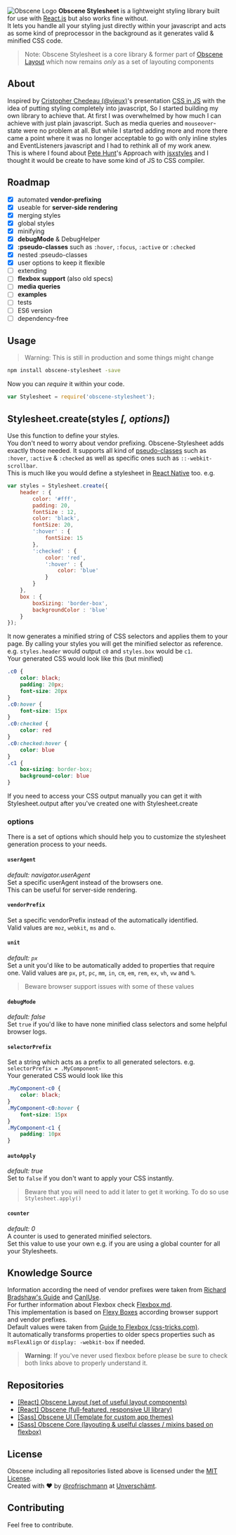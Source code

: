 ![Obscene Logo](https://raw.githubusercontent.com/obscene/obscene.github.io/master/res/obscene.png)
**Obscene Stylesheet** is a lightweight styling library built for use with [React.js](https://facebook.github.io/react/) but also works fine without.       
It lets you handle all your styling just directly within your javascript and acts as some kind of preprocessor in the background as it generates valid & minified CSS code.

> Note: Obscene Stylesheet is a core library & former part of [Obscene Layout](http://github.com/obscene/Obscene-Layout) which now remains *only* as a set of layouting components

## About
Inspired by [Cristopher Chedeau (@vjeux)](https://twitter.com/vjeux)'s presentation [CSS in JS](https://speakerdeck.com/vjeux/react-css-in-js) with the idea of putting styling completely into javascript, So I started building my own library to achieve that. At first I was overwhelmed by how much I can achieve with just plain javascript. Such as media queries and `mouseover`-state were no problem at all. But while I started adding more and more there came a point where it was no longer acceptable to go with only inline styles and EventListeners javascript and I had to rethink all of my work anew.    
This is where I found about [Pete Hunt](https://twitter.com/floydophone)'s Approach with [jsxstyles](https://github.com/petehunt/jsxstyle) and I thought it would be create to have some kind of JS to CSS compiler.    


## Roadmap
- [x] automated **vendor-prefixing**
- [x] useable for **server-side rendering**
- [x] merging styles
- [x] global styles
- [x] minifying
- [x] **debugMode** & DebugHelper
- [x] **:pseudo-classes** such as `:hover`, `:focus`, `:active` or `:checked`
- [x] nested :pseudo-classes
- [x] user options to keep it flexible
- [ ] extending
- [ ] **flexbox support** (also old specs)
- [ ] **media queries**
- [ ] **examples**
- [ ] tests
- [ ] ES6 version
- [ ] dependency-free

## Usage
> Warning: This is still in production and some things might change 
 
```sh
npm install obscene-stylesheet -save
```


Now you can *require* it within your code.    
```javascript
var Stylesheet = require('obscene-stylesheet');
```

## Stylesheet.create(styles *[, options]*)
Use this function to define your styles.    
You don't need to worry about vendor prefixing. Obscene-Stylesheet adds exactly those needed. It supports all kind of [pseudo-classes](http://www.w3schools.com/css/css_pseudo_classes.asp) such as `:hover`, `:active` & `:checked` as well as specific ones such as `::-webkit-scrollbar`.     
This is much like you would define a stylesheet in [React Native](https://facebook.github.io/react-native/) too. e.g.    

```javascript
var styles = Stylesheet.create({
	header : {
		color: '#fff',
		padding: 20,
		fontSize : 12,
		color: 'black',
		fontSize: 20,
		':hover' : {
			fontSize: 15
		},
		':checked' : {
			color: 'red',
			':hover' : {
				color: 'blue'
			}
		}
	},
	box : {
		boxSizing: 'border-box',
		backgroundColor : 'blue'
	}
});
```

It now generates a minified string of CSS selectors and applies them to your page. By calling your styles you will get the minified selector as reference.
e.g. `styles.header` would output `c0` and `styles.box` would be `c1`.      
Your generated CSS would look like this (but minified)
```CSS
.c0 {
    color: black;
    padding: 20px;
    font-size: 20px
}
.c0:hover {
    font-size: 15px
}
.c0:checked {
    color: red
}
.c0:checked:hover {
    color: blue
}
.c1 {
    box-sizing: border-box;
    background-color: blue
}
```
If you need to access your CSS output manually you can get it with Stylesheet.output after you've created one with Stylesheet.create

### options
There is a set of options which should help you to customize the stylesheet generation process to your needs.

#### `userAgent`
*default: navigator.userAgent*    
Set a specific userAgent instead of the browsers one.    
This can be useful for server-side rendering.

#### `vendorPrefix`
Set a specific vendorPrefix instead of the automatically identified.    
Valid values are `moz`, `webkit`, `ms` and `o`.

#### `unit`
*default: `px`*    
Set a unit you'd like to be automatically added to properties that require one.
Valid values are `px`, `pt`, `pc`, `mm`, `in`, `cm`, `em`, `rem`, `ex`, `vh`, `vw` and `%`.
> Beware browser support issues with some of these values

#### `debugMode`
*default: false*    
Set `true` if you'd like to have none minified class selectors and some helpful browser logs.

#### `selectorPrefix`
Set a string which acts as a prefix to all generated selectors. e.g. `selectorPrefix = .MyComponent-`     
Your generated CSS would look like this    
```CSS
.MyComponent-c0 {
    color: black;
}
.MyComponent-c0:hover {
    font-size: 15px
}
.MyComponent-c1 {
	padding: 10px
}
```

#### `autoApply`
*default: true*    
Set to `false` if you don't want to apply your CSS instantly.
> Beware that you will need to add it later to get it working. To do so use `Stylesheet.apply()` 

#### `counter`
*default: 0*    
A counter is used to generated minified selectors.     
Set this value to use your own e.g. if you are using a global counter for all your Stylesheets.


## Knowledge Source
Information according the need of vendor prefixes were taken from [Richard Bradshaw's Guide](http://css3.bradshawenterprises.com/which-vendor-prefixes-are-needed/) and [CanIUse](http://caniuse.com/).    
For further information about Flexbox check [Flexbox.md](Flexbox.md).    
This implementation is based on [Flexy Boxes](http://the-echoplex.net/flexyboxes/) according browser support and vendor prefixes.      
Default values were taken from [Guide to Flexbox  (css-tricks.com)](https://css-tricks.com/snippets/css/a-guide-to-flexbox/).    
It automatically transforms properties to older specs properties such as `msFlexAlign` or `display: -webkit-box` if needed.

> **Warning**: If you've never used flexbox before please be sure to check both links above to properly understand it.

## Repositories
* [[React] Obscene Layout (set of useful layout components)](https://github.com/unverschaemt/Obscene)
* [[React] Obscene (full-featured, responsive UI library)](https://github.com/unverschaemt/Obscene)
* [[Sass] Obscene UI (Template for custom app themes)](http://unverschaemt.github.io/Obscene-UI)
* [[Sass] Obscene Core (layouting & uselful classes / mixins based on flexbox)](https://github.com/unverschaemt/Obscene-Core)

## License
Obscene including all repositories listed above is licensed under the [MIT License](http://opensource.org/licenses/MIT).    
Created with &hearts; by [@rofrischmann](http://rofrischmann.de) at [Unverschämt](http://unverschaemt.net).

## Contributing
Feel free to contribute.
